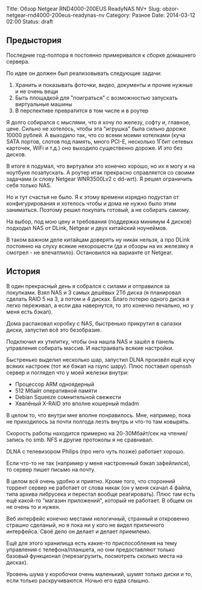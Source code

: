 Title: Обзор Netgear RND4000-200EUS ReadyNAS NV+
Slug: obzor-netgear-rnd4000-200eus-readynas-nv
Category: Разное
Date: 2014-03-12 02:00
Status: draft

## Предыстория

Последние год-полтора я постоянно примеривался к сборке домашнего сервера.

По идее он должен был реализовывать следующие задачи:

 1. Хранить и показывать фоточки, видео, документы и прочие нужные и не очень вещи
 2. Быть площадкой для "поиграться" с возможностью запускать виртуальные машины
 3. В перспективе превратится в том числе и в роутер

Я долго собирался с мыслями, что я хочу по железу, софту и, главное, цене. Сильно не хотелось, чтобы эта "игрушка" была сильно дороже 10000 рублей. А выходило так, что со всеми моими хотелками (куча SATA портов, слотов под память, много PCI-E, несколько 1Гбит сетевых карточек, WiFi и т.д.) оно выходило существенно дороже. И это без дисков.

В итоге я подумал, что виртуалки это конечно хорошо, но их я могу и на ноутбуке позапускать. А роутер итак прекрасно справляется со своими задачами (к слову Netgear WNR3500Lv2 с dd-wrt). Я решил ограничить себя только NAS.

Но и тут счастья не было. Я к этому времени изрядно подустал от конфигурирования и хотелось чтобы и дома не нужно было этим заниматься. Поэтому решил покупать готовый, а не собирать самому.

На выбор, под мою цену и требования (поддержка минимум 4 дисков) подходил NAS от DLink, Netgear и двух китайский ноунеймов.

В таком важном деле китайцам доверять ну никак нельзя, а про DLink постоянно на слуху всякие нехорошести (да и обзоры на их железяку я смотрел - не впечатлило). Остановился на варианте от Netgear. 

## История

В один прекрасный день я собрался с силами и отправился за покупками. Взял NAS и 3 самых дешёвых 2Тб диска (я планировал сделать RAID 5 на 3, а потом и 4 дисках. Благо потерю одного диска я легко переживал, а если два навернутся, то это конечно печально, но у меня есть бэкап).

Дома распаковал коробку с NAS, быстренько прикрутил в салазки диски, запустил всё это безобразие.

Подключил их утилитку, чтобы она нашла NAS и зашёл в панель управления собирать массив. И настраивать всякие настройки.

Быстренько выделил несколько шар, запустил DLNA произвёл ещё кучу всяких настроек (тот же бэкап на rsync шару). Плюс поставил openssh сервер и поглядел что у моей железки внутри:

 * Процессор ARM одноядерный 
 * 512 Мбайт оперативной памяти
 * Debian Squeeze сомнительной свежести
 * Хвалёный X-RAID это вполне кошерный mdadm

В целом то, что внутри мне вполне понравилось. Мне, например, пока не приходилось за почти полгода лезть внутрь и что-то там ковырять.

Скорость работы находится примерно на 20-30Мбайт/сек на чтение/запись по smb. NFS и другие протоколы я не сравнивал.

DLNA с телевизором Philips (про него чуть позже) работает хорошо.

Если что-то не так (например у меня настроенный бэкап зафейлился), то сервер пишет письмо на почту.

В целом всё очень удобно и приятно. Кроме того, что сторонний торрент сервер не работает от слова никак (он у меня скачал 4 файла, типа архива либрусека и перестал вообще реагировать). Плюс там есть ещё какой-то "магазин приложений", который не работает. В общем он не очень то и нужен.

Веб интерфейс конечно местами нелогичный, странный и откровенно страшно сделаный, но я пока ни у кого не видел приличного интерфейса. Своё дело он делает и делает приемлемо.

Ещё для этого хранилища есть какие-то приспособления на тему управления с телефона/планшета, но они предоставляют только базовый функционал (перезагрузить, посмотреть сколько места на дисках).

Уровень шума у коробочки очень маленький, шумят только диски и то, если только раскручиваются. Ночью его едва слышно.
